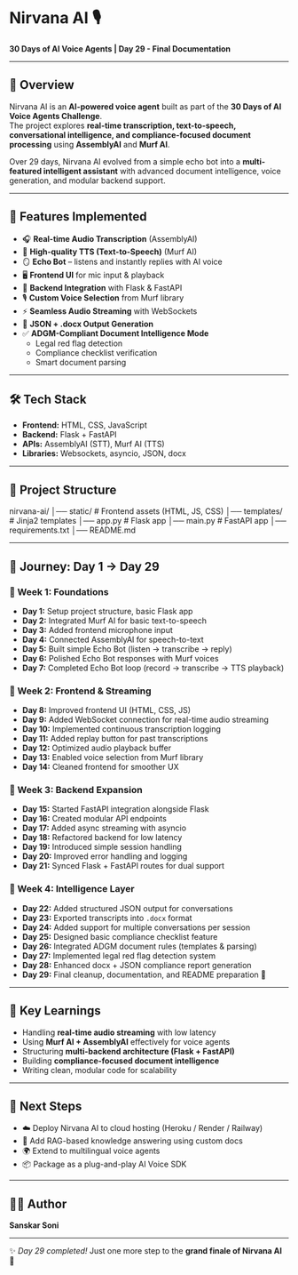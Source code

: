 # Nirvana AI 🎙️  
**30 Days of AI Voice Agents | Day 29 - Final Documentation**

---

## 📌 Overview
Nirvana AI is an **AI-powered voice agent** built as part of the **30 Days of AI Voice Agents Challenge**.  
The project explores **real-time transcription, text-to-speech, conversational intelligence, and compliance-focused document processing** using **AssemblyAI** and **Murf AI**.  

Over 29 days, Nirvana AI evolved from a simple echo bot into a **multi-featured intelligent assistant** with advanced document intelligence, voice generation, and modular backend support.

---

## 🚀 Features Implemented
- 🎧 **Real-time Audio Transcription** (AssemblyAI)  
- 🎤 **High-quality TTS (Text-to-Speech)** (Murf AI)  
- 🪞 **Echo Bot** – listens and instantly replies with AI voice  
- 🖥️ **Frontend UI** for mic input & playback  
- 🔗 **Backend Integration** with Flask & FastAPI  
- 🎙️ **Custom Voice Selection** from Murf library  
- ⚡ **Seamless Audio Streaming** with WebSockets  
- 📄 **JSON + .docx Output Generation**  
- ✅ **ADGM-Compliant Document Intelligence Mode**  
  - Legal red flag detection  
  - Compliance checklist verification  
  - Smart document parsing  

---

## 🛠️ Tech Stack
- **Frontend:** HTML, CSS, JavaScript  
- **Backend:** Flask + FastAPI  
- **APIs:** AssemblyAI (STT), Murf AI (TTS)  
- **Libraries:** Websockets, asyncio, JSON, docx  

---

## 📂 Project Structure
nirvana-ai/
│── static/ # Frontend assets (HTML, JS, CSS)
│── templates/ # Jinja2 templates
│── app.py # Flask app
│── main.py # FastAPI app
│── requirements.txt
│── README.md


---

## 📅 Journey: Day 1 → Day 29

### 🔹 Week 1: Foundations
- **Day 1:** Setup project structure, basic Flask app  
- **Day 2:** Integrated Murf AI for basic text-to-speech  
- **Day 3:** Added frontend microphone input  
- **Day 4:** Connected AssemblyAI for speech-to-text  
- **Day 5:** Built simple Echo Bot (listen → transcribe → reply)  
- **Day 6:** Polished Echo Bot responses with Murf voices  
- **Day 7:** Completed Echo Bot loop (record → transcribe → TTS playback)  

### 🔹 Week 2: Frontend & Streaming
- **Day 8:** Improved frontend UI (HTML, CSS, JS)  
- **Day 9:** Added WebSocket connection for real-time audio streaming  
- **Day 10:** Implemented continuous transcription logging  
- **Day 11:** Added replay button for past transcriptions  
- **Day 12:** Optimized audio playback buffer  
- **Day 13:** Enabled voice selection from Murf library  
- **Day 14:** Cleaned frontend for smoother UX  

### 🔹 Week 3: Backend Expansion
- **Day 15:** Started FastAPI integration alongside Flask  
- **Day 16:** Created modular API endpoints  
- **Day 17:** Added async streaming with asyncio  
- **Day 18:** Refactored backend for low latency  
- **Day 19:** Introduced simple session handling  
- **Day 20:** Improved error handling and logging  
- **Day 21:** Synced Flask + FastAPI routes for dual support  

### 🔹 Week 4: Intelligence Layer
- **Day 22:** Added structured JSON output for conversations  
- **Day 23:** Exported transcripts into `.docx` format  
- **Day 24:** Added support for multiple conversations per session  
- **Day 25:** Designed basic compliance checklist feature  
- **Day 26:** Integrated ADGM document rules (templates & parsing)  
- **Day 27:** Implemented legal red flag detection system  
- **Day 28:** Enhanced docx + JSON compliance report generation  
- **Day 29:** Final cleanup, documentation, and README preparation 🚀  

---

## 🎯 Key Learnings
- Handling **real-time audio streaming** with low latency  
- Using **Murf AI + AssemblyAI** effectively for voice agents  
- Structuring **multi-backend architecture (Flask + FastAPI)**  
- Building **compliance-focused document intelligence**  
- Writing clean, modular code for scalability  

---

## 📢 Next Steps
- ☁️ Deploy Nirvana AI to cloud hosting (Heroku / Render / Railway)  
- 🧠 Add RAG-based knowledge answering using custom docs  
- 🌍 Extend to multilingual voice agents  
- 📦 Package as a plug-and-play AI Voice SDK  

---

## 👩‍💻 Author
**Sanskar Soni**  

---

✨ *Day 29 completed!* Just one more step to the **grand finale of Nirvana AI** 🚀
